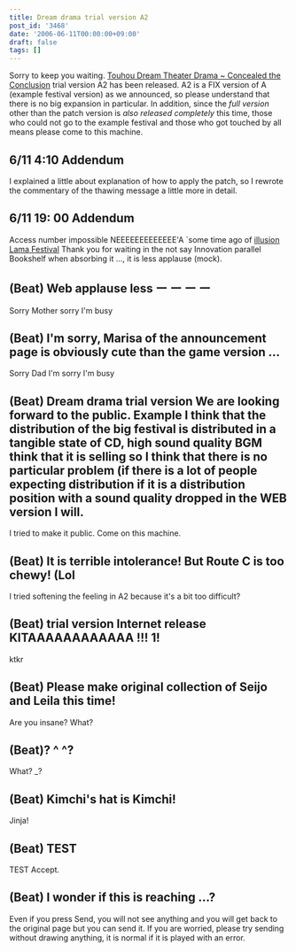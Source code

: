 ```yaml
---
title: Dream drama trial version A2
post_id: '3468'
date: '2006-06-11T00:00:00+09:00'
draft: false
tags: []
---
```


Sorry to keep you waiting. [Touhou Dream Theater Drama ~ Concealed the Conclusion](/!/thC/) trial version A2 has been released. A2 is a FIX version of A (example festival version) as we announced, so please understand that there is no big expansion in particular. In addition, since the _full version_ other than the patch version is _also released completely_ this time, those who could not go to the example festival and those who got touched by all means please come to this machine.

## 6/11 4:10 Addendum

I explained a little about explanation of how to apply the patch, so I rewrote the commentary of the thawing message a little more in detail.

## 6/11 19: 00 Addendum

Access number impossible NEEEEEEEEEEEEE'A `some time ago of [illusion Lama Festival]("http://lama.danmaq.com/lama/) Thank you for waiting in the not say Innovation parallel Bookshelf when absorbing it ..., it is less applause (mock).

## (Beat) Web applause less ー ー ー ー

Sorry Mother sorry I'm busy

## (Beat) I'm sorry, Marisa of the announcement page is obviously cute than the game version ...

Sorry Dad I'm sorry I'm busy

## (Beat) Dream drama trial version We are looking forward to the public. Example I think that the distribution of the big festival is distributed in a tangible state of CD, high sound quality BGM think that it is selling so I think that there is no particular problem (if there is a lot of people expecting distribution if it is a distribution position with a sound quality dropped in the WEB version I will.

I tried to make it public. Come on this machine.

## (Beat) It is terrible intolerance! But Route C is too chewy! (Lol

I tried softening the feeling in A2 because it's a bit too difficult?

## (Beat) trial version Internet release KITAAAAAAAAAAAA !!! 1!

ktkr

## (Beat) Please make original collection of Seijo and Leila this time!

Are you insane? What?

## (Beat)? ^ ^?

What? _?

## (Beat) Kimchi's hat is Kimchi!

Jinja!

## (Beat) TEST

TEST Accept.

## (Beat) I wonder if this is reaching ...?

Even if you press Send, you will not see anything and you will get back to the original page but you can send it. If you are worried, please try sending without drawing anything, it is normal if it is played with an error.